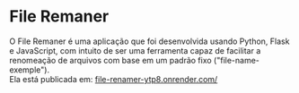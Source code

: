 # File Remaner
 O File Remaner é uma aplicação que foi desenvolvida usando Python, Flask e JavaScript, com intuito de ser uma ferramenta capaz de facilitar a renomeação de arquivos com base em um padrão fixo ("file-name-exemple").<br>
 Ela está publicada em: <a href="https://file-renamer-ytp8.onrender.com" target="_blank">file-renamer-ytp8.onrender.com/</a>
